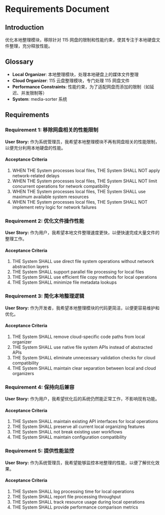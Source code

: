 # Requirements Document

## Introduction

优化本地整理模块，移除针对 115 网盘的限制和性能约束，使其专注于本地硬盘文件整理，充分释放性能。

## Glossary

- **Local Organizer**: 本地整理模块，处理本地硬盘上的媒体文件整理
- **Cloud Organizer**: 115 云盘整理模块，专门处理 115 网盘文件
- **Performance Constraints**: 性能约束，为了适配网盘而添加的限制（如延迟、并发限制等）
- **System**: media-sorter 系统

## Requirements

### Requirement 1: 移除网盘相关的性能限制

**User Story:** 作为系统管理员，我希望本地整理模块不再有网盘相关的性能限制，以便充分利用本地硬盘的性能。

#### Acceptance Criteria

1. WHEN THE System processes local files, THE System SHALL NOT apply network-related delays
2. WHEN THE System processes local files, THE System SHALL NOT limit concurrent operations for network compatibility
3. WHEN THE System processes local files, THE System SHALL use maximum available system resources
4. WHEN THE System processes local files, THE System SHALL NOT implement retry logic for network failures

### Requirement 2: 优化文件操作性能

**User Story:** 作为用户，我希望本地文件整理速度更快，以便快速完成大量文件的整理工作。

#### Acceptance Criteria

1. THE System SHALL use direct file system operations without network abstraction layers
2. THE System SHALL support parallel file processing for local files
3. THE System SHALL use efficient file copy methods for local operations
4. THE System SHALL minimize file metadata lookups

### Requirement 3: 简化本地整理逻辑

**User Story:** 作为开发者，我希望本地整理模块的代码更简洁，以便更容易维护和优化。

#### Acceptance Criteria

1. THE System SHALL remove cloud-specific code paths from local organizer
2. THE System SHALL use native file system APIs instead of abstracted APIs
3. THE System SHALL eliminate unnecessary validation checks for cloud compatibility
4. THE System SHALL maintain clear separation between local and cloud organizers

### Requirement 4: 保持向后兼容

**User Story:** 作为用户，我希望优化后的系统仍然能正常工作，不影响现有功能。

#### Acceptance Criteria

1. THE System SHALL maintain existing API interfaces for local operations
2. THE System SHALL preserve all current local organizing features
3. THE System SHALL not break existing user workflows
4. THE System SHALL maintain configuration compatibility

### Requirement 5: 提供性能监控

**User Story:** 作为系统管理员，我希望能够监控本地整理的性能，以便了解优化效果。

#### Acceptance Criteria

1. THE System SHALL log processing time for local operations
2. THE System SHALL report file processing throughput
3. THE System SHALL track resource usage during local operations
4. THE System SHALL provide performance comparison metrics
